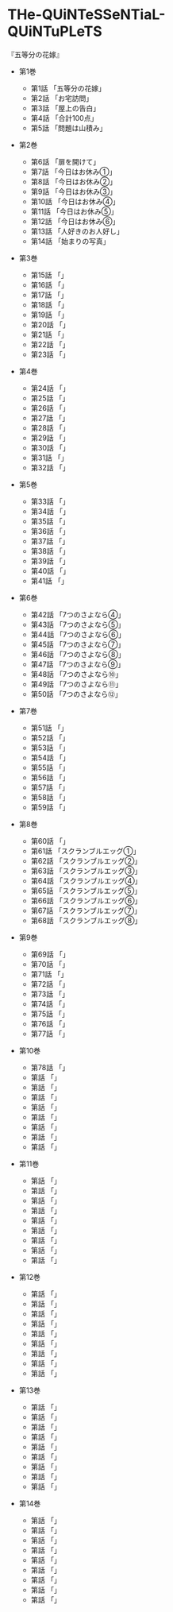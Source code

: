 # THe-QUiNTeSSeNTiaL-QUiNTuPLeTS

『五等分の花嫁』

- 第1巻

  - 第1話 「五等分の花嫁」
  - 第2話 「お宅訪問」
  - 第3話 「屋上の告白」
  - 第4話 「合計100点」
  - 第5話 「問題は山積み」

- 第2巻

  - 第6話 「扉を開けて」
  - 第7話 「今日はお休み①」
  - 第8話 「今日はお休み②」
  - 第9話 「今日はお休み③」
  - 第10話 「今日はお休み④」
  - 第11話 「今日はお休み⑤」
  - 第12話 「今日はお休み⑥」
  - 第13話 「人好きのお人好し」
  - 第14話 「始まりの写真」

- 第3巻

  - 第15話 「」
  - 第16話 「」
  - 第17話 「」
  - 第18話 「」
  - 第19話 「」
  - 第20話 「」
  - 第21話 「」
  - 第22話 「」
  - 第23話 「」
  
- 第4巻

  - 第24話 「」
  - 第25話 「」
  - 第26話 「」
  - 第27話 「」
  - 第28話 「」
  - 第29話 「」
  - 第30話 「」
  - 第31話 「」
  - 第32話 「」
  
- 第5巻

  - 第33話 「」
  - 第34話 「」
  - 第35話 「」
  - 第36話 「」
  - 第37話 「」
  - 第38話 「」
  - 第39話 「」
  - 第40話 「」
  - 第41話 「」
  
- 第6巻

  - 第42話 「7つのさよなら④」
  - 第43話 「7つのさよなら⑤」
  - 第44話 「7つのさよなら⑥」
  - 第45話 「7つのさよなら⑦」
  - 第46話 「7つのさよなら⑧」
  - 第47話 「7つのさよなら⑨」
  - 第48話 「7つのさよなら⑩」
  - 第49話 「7つのさよなら⑪」
  - 第50話 「7つのさよなら⑫」
  
- 第7巻

  - 第51話 「」
  - 第52話 「」
  - 第53話 「」
  - 第54話 「」
  - 第55話 「」
  - 第56話 「」
  - 第57話 「」
  - 第58話 「」
  - 第59話 「」
  
- 第8巻

  - 第60話 「」
  - 第61話 「スクランブルエッグ①」
  - 第62話 「スクランブルエッグ②」
  - 第63話 「スクランブルエッグ③」
  - 第64話 「スクランブルエッグ④」
  - 第65話 「スクランブルエッグ⑤」
  - 第66話 「スクランブルエッグ⑥」
  - 第67話 「スクランブルエッグ⑦」
  - 第68話 「スクランブルエッグ⑧」
  
- 第9巻

  - 第69話 「」
  - 第70話 「」
  - 第71話 「」
  - 第72話 「」
  - 第73話 「」
  - 第74話 「」
  - 第75話 「」
  - 第76話 「」
  - 第77話 「」
  
- 第10巻

  - 第78話 「」
  - 第話 「」
  - 第話 「」
  - 第話 「」
  - 第話 「」
  - 第話 「」
  - 第話 「」
  - 第話 「」
  - 第話 「」
  
- 第11巻

  - 第話 「」
  - 第話 「」
  - 第話 「」
  - 第話 「」
  - 第話 「」
  - 第話 「」
  - 第話 「」
  - 第話 「」
  - 第話 「」
  
- 第12巻

  - 第話 「」
  - 第話 「」
  - 第話 「」
  - 第話 「」
  - 第話 「」
  - 第話 「」
  - 第話 「」
  - 第話 「」
  - 第話 「」
  
- 第13巻

  - 第話 「」
  - 第話 「」
  - 第話 「」
  - 第話 「」
  - 第話 「」
  - 第話 「」
  - 第話 「」
  - 第話 「」
  - 第話 「」
  
- 第14巻

  - 第話 「」
  - 第話 「」
  - 第話 「」
  - 第話 「」
  - 第話 「」
  - 第話 「」
  - 第話 「」
  - 第話 「」
  - 第話 「」
